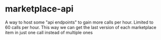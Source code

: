 # marketplace-api
A way to host some "api endpoints" to gain more calls per hour. Limited to 60 calls per hour. This way we can get the last version of each marketplace item in just one call instead of multiple ones
